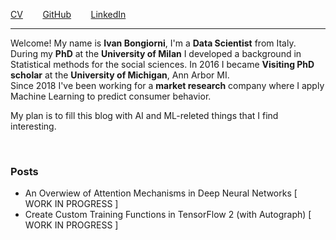 [CV](files/Ivan_Bongiorni_CV.pdf)
  &nbsp;&nbsp;&nbsp;&nbsp;&nbsp;&nbsp; 
[GitHub](https://github.com/IvanBongiorni) 
  &nbsp;&nbsp;&nbsp;&nbsp;&nbsp;&nbsp; 
[LinkedIn](https://www.linkedin.com/in/ivan-bongiorni-b8a583164/) 

---------

Welcome! My name is **Ivan Bongiorni**, I'm a **Data Scientist** from Italy.
<br/> During my **PhD** at the **University of Milan** I developed a background in Statistical methods for the social sciences. 
In 2016 I became **Visiting PhD scholar** at the **University of Michigan**, Ann Arbor MI.
<br/> Since 2018 I've been working for a **market research** company where I apply Machine Learning to predict consumer behavior.

My plan is to fill this blog with AI and ML-releted things that I find interesting.

<br/>

### Posts
- An Overwiew of Attention Mechanisms in Deep Neural Networks   \[ WORK IN PROGRESS \]
- Create Custom Training Functions in TensorFlow 2 (with Autograph)   \[ WORK IN PROGRESS \]

